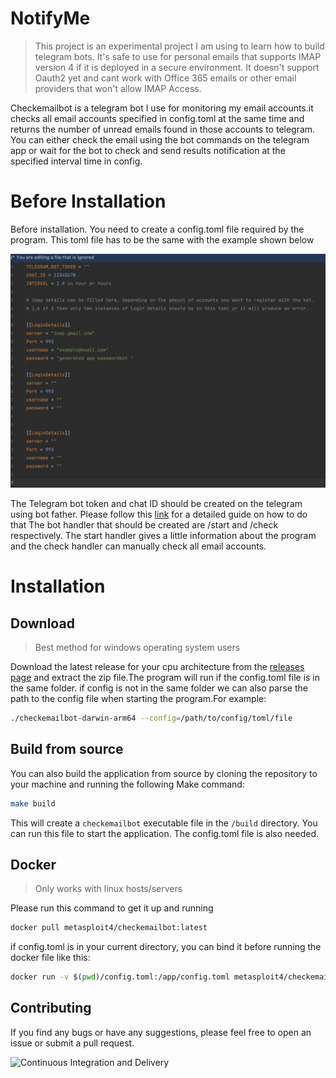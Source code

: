 # NotifyMe

> This project is an experimental project I am using to learn how to build telegram bots. It's safe to use for personal
> emails that supports IMAP version 4
> if it is deployed in a secure environment. It doesn't support Oauth2 yet and cant work with Office 365 emails or other
> email providers that won't allow IMAP Access.

Checkemailbot is a telegram bot I use for monitoring my email accounts.it checks all email accounts specified in
config.toml at the same time and returns the number of unread emails found in those accounts to telegram. You can
either check
the email using the bot commands on the telegram app or wait for the bot to check and send results notification at the
specified interval
time in config.

# Before Installation

Before installation. You need to create a config.toml file required by the program. This toml file has to be the same
with the example shown below

![TOML EXAMPLE](./assets/toml_example.png)

The Telegram bot token and chat ID should be created on the telegram using bot father. Please follow
this [link](https://www.youtube.com/watch?v=EOke01hZgZ0) for a detailed guide on how to do that
The bot handler that should be created are /start and /check respectively. The start handler gives a little information
about the program and the check handler can manually check all email accounts.

# Installation

## Download
> Best method for windows operating system users

Download the latest release for your cpu architecture from
the [releases page](https://github.com/6ogunt48/checkemailbot/releases) and extract the zip file.The program will run if
the config.toml file is in the same folder. if config is not in the same folder we can also parse the path to the config
file when starting the program.For example:

```bash
./checkemailbot-darwin-arm64 --config=/path/to/config/toml/file
```

## Build from source

You can also build the application from source by cloning the repository to your machine and running the following Make
command:

```bash
make build
```

This will create a `checkemailbot` executable file in the `/build` directory. You can run this file to start the
application. The config.toml file is also needed.

## Docker 
> Only works with linux hosts/servers


Please run this command to get it up and running 
```bash
docker pull metasploit4/checkemailbot:latest
```
if config.toml is in your current directory, you can bind it before running the docker file like this:
```bash
docker run -v $(pwd)/config.toml:/app/config.toml metasploit4/checkemailbot:latest
```

## Contributing 

If you find any bugs or have any suggestions, please feel free to open an issue or submit a pull request.

![Continuous Integration and Delivery](https://github.com/6ogunt48/checkemailbot/actions/workflows/main.yaml/badge.svg?branch=main)
